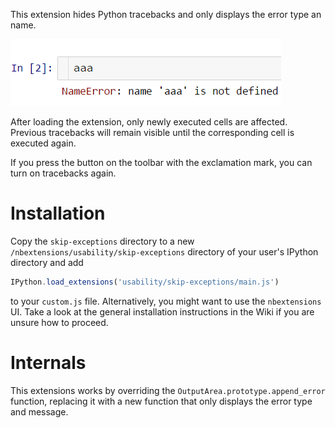 This extension hides Python tracebacks and only displays the error type an name.

![](icon.png)

After loading the extension, only newly executed cells are affected. Previous tracebacks will remain visible until the
 corresponding cell is executed again.

If you press the button on the toolbar with the exclamation mark, you can turn on tracebacks again.


Installation
============
Copy the `skip-exceptions` directory to a new `/nbextensions/usability/skip-exceptions` directory of your user's IPython
 directory and add

```javascript
IPython.load_extensions('usability/skip-exceptions/main.js')
```

to your `custom.js` file. Alternatively, you might want to use the `nbextensions` UI. Take a look at the general
 installation instructions in the Wiki if you are unsure how to proceed.


Internals
=========

This extensions works by overriding the `OutputArea.prototype.append_error` function, replacing it with a new function
 that only displays the error type and message.

